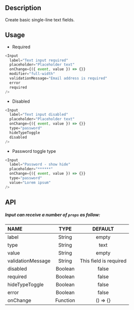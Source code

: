 ## Description

Create basic single-line text fields.

## Usage

- Required

```js
<Input
  label="Text input required"
  placeholder="Placeholder text"
  onChange={({ event, value }) => {}}
  modifier="full-width"
  validationMessage="Email address is required"
  error
  required
/>
```

- Disabled

```js
<Input
  label="Text input disabled"
  placeholder="Placeholder text"
  onChange={({ event, value }) => {}}
  type="password"
  hideTypeToggle
  disabled
/>
```

- Password toggle type

```js
<Input
  label="Password - show hide"
  placeholder="******"
  onChange={({ event, value }) => {}}
  type="password"
  value="Lorem ipsum"
/>
```

## API

##### Input can receive a number of `props` as follow:

| NAME              |   TYPE   |        DEFAULT         |
| :---------------- | :------: | :--------------------: |
| label             |  String  |         empty          |
| type              |  String  |          text          |
| value             |  String  |         empty          |
| validationMessage |  String  | This field is required |
| disabled          | Boolean  |         false          |
| required          | Boolean  |         false          |
| hideTypeToggle    | Boolean  |         false          |
| error             | Boolean  |         false          |
| onChange          | Function |        () => {}        |
